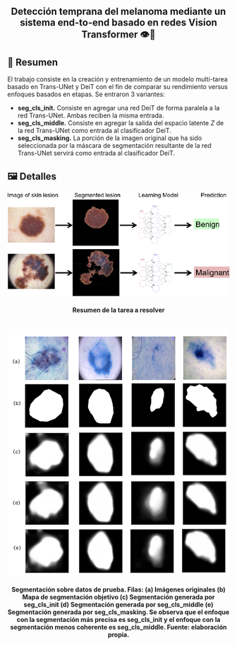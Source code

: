 <h2 align="center">
<p>Detección temprana del melanoma mediante un sistema
end-to-end basado en redes Vision Transformer 👁️🤖</p>
</h2>

## 📑 Resumen

El trabajo consiste en la creación y entrenamiento de un modelo multi-tarea basado en Trans-UNet y DeiT con el fin de comparar su rendimiento versus enfoques basados en etapas. Se entraron 3 variantes:

* **seg_cls_init.** Consiste en agregar una red DeiT de forma paralela a la red Trans-UNet. Ambas reciben la misma entrada.
* **seg_cls_middle.** Consiste en agregar la salida del espacio latente *Z* de la red Trans-UNet como entrada al clasificador DeiT. 
* **seg_cls_masking.** La porción de la imagen original que ha sido seleccionada por la máscara de segmentación resultante de la red Trans-UNet servirá como entrada al clasificador DeiT.

## 🖼️ Detalles

<div align="center">
    <div>
        <img src="./assets/resume.png"/>
        <h4>Resumen de la tarea a resolver</h4>
    </div>
    <br>
    <div>
        <img src="./assets/test_seg.png" with="240px"/>
        <h4>Segmentación sobre datos de prueba. Filas: (a) Imágenes originales (b) Mapa
de segmentación objetivo (c) Segmentación generada por <b>seg_cls_init</b> (d) Segmentación
generada por <b>seg_cls_middle</b> (e) Segmentación generada por <b>seg_cls_masking</b>. Se
observa que el enfoque con la segmentación más precisa es <b>seg_cls_init</b> y el enfoque con
la segmentación menos coherente es <b>seg_cls_middle</b>. Fuente: elaboración propia. </h4>
    </div>
</div>

